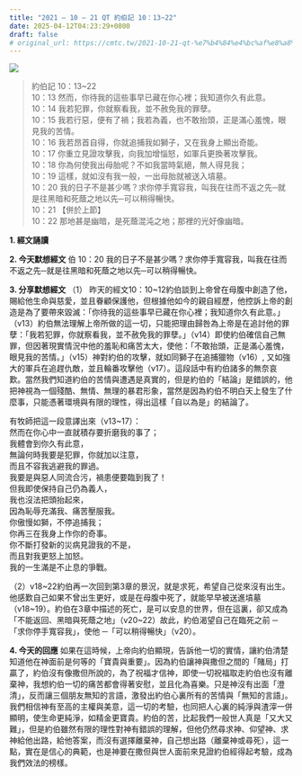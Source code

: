 ```yaml
---
title: "2021 – 10 – 21 QT 約伯記 10：13~22"
date: 2025-04-12T04:23:29+0800
draft: false
# original_url: https://cmtc.tw/2021-10-21-qt-%e7%b4%84%e4%bc%af%e8%a8%98-10%ef%bc%9a1322
---
```


![](/images/qt.jpg)
> 約伯記 10：13\~22  
> 10：13 然而，你待我的這些事早已藏在你心裡；我知道你久有此意。  
> 10：14 我若犯罪，你就察看我，並不赦免我的罪孽。  
> 10：15 我若行惡，便有了禍；我若為義，也不敢抬頭，正是滿心羞愧，眼見我的苦情。  
> 10：16 我若昂首自得，你就追捕我如獅子，又在我身上顯出奇能。  
> 10：17 你重立見證攻擊我，向我加增惱怒，如軍兵更換著攻擊我。  
> 10：18 你為何使我出母胎呢？不如我當時氣絕，無人得見我；  
> 10：19 這樣，就如沒有我一般，一出母胎就被送入墳墓。  
> 10：20 我的日子不是甚少嗎？求你停手寬容我，叫我在往而不返之先─就是往黑暗和死蔭之地以先─可以稍得暢快。  
> 10：21 【併於上節】  
> 10：22 那地甚是幽暗，是死蔭混沌之地；那裡的光好像幽暗。

**1. 經文誦讀**

**2.  今天默想經文**
伯 10：20 我的日子不是甚少嗎？求你停手寬容我，叫我在往而不返之先─就是往黑暗和死蔭之地以先─可以稍得暢快。

**3. 分享默想經文**
（1） 昨天的經文10：10\~12約伯談到上帝曾在母腹中創造了他，賜給他生命與慈愛，並且眷顧保護他，但根據他如今的親自經歷，他控訴上帝的創造是為了要帶來毀滅：「你待我的這些事早已藏在你心裡；我知道你久有此意。」（v13）約伯無法理解上帝所做的這一切，只能把理由歸咎為上帝是在追討他的罪孽：「我若犯罪，你就察看我，並不赦免我的罪孽。」（v14）即使約伯確信自己無罪，但因著現實情況中他的羞恥和痛苦太大，使他：「不敢抬頭，正是滿心羞愧，眼見我的苦情。」（v15）神對約伯的攻擊，就如同獅子在追捕獵物（v16）, 又如強大的軍兵在追趕仇敵，並且輪番攻擊他（v17）。這段話中有約伯諸多的無奈哀歎。當然我們知道約伯的苦情與遭遇是真實的，但是約伯的「結論」是錯誤的，他把神視為一個殘酷、無情、無理的暴君形象，當然是因為約伯不明白天上發生了什麼事，只能憑著環境與有限的理性，得出這樣「自以為是」的結論了。

有牧師把這一段意譯出來（v13\~17）：  
然而在你心中一直就積存要折磨我的事了；  
我體會到你久有此意，  
無論何時我要是犯罪，你就加以注意，  
而且不容我逃避我的罪過。  
我要是與惡人同流合污，禍患便要臨到我了！  
但我即使保持自己仍為義人，  
我也沒法把頭抬起來，  
因為恥辱充滿我、痛苦壓服我。  
你傲慢如獅，不停追捕我；  
你再三在我身上作你的奇事。  
你不斷打發新的災病見證我的不是，  
而且對我更怒上加怒。  
我的一生滿是不止息的爭戰。

（2）v18\~22約伯再一次回到第3章的景況，就是求死，希望自己從來沒有出生。他感歎自己如果不曾出生更好，或是在母腹中死了，就能早早被送進墳墓（v18\~19）。約伯在3章中描述的死亡，是可以安息的世界，但在這裏，卻又成為「不能返回、黑暗與死蔭之地」（v20\~22）故此，約伯渴望自己在臨死之前 ─「求你停手寬容我」，使他 ─「可以稍得暢快」（v20）。

**4. 今天的回應**
如果在這時候，上帝向約伯顯現，告訴他一切的實情，讓約伯清楚知道他在神面前是何等的「寶貴與重要」。因為約伯讓神與撒但之間的「賭局」打贏了，約伯沒有像撒但所說的，為了祝福才信神，即使一切祝福取走約伯也沒有離棄神，我想約伯一切的痛苦都會得著安慰，並且化為喜樂。只是神沒有出面「澄清」，反而讓三個朋友無知的言語，激發出約伯心裏所有的苦情與「無知的言語」。我們相信神有至高的主權與美意，這一切的考驗，也同把人心裏的純淨與渣滓一併顯明，使生命更純淨，如精金更寶貴。約伯的苦，比起我們一般世人真是「又大又難」，但是約伯雖然有限的理性對神有錯誤的理解，但他仍然尋求神、仰望神、求神給他出路，給他答案，而沒有選擇離棄神，自己想出路（離棄神或尋死），這一點，實在是信心的典範，也是神要在撒但與世人面前來見證約伯經得起考驗，成為我們效法的榜樣。
